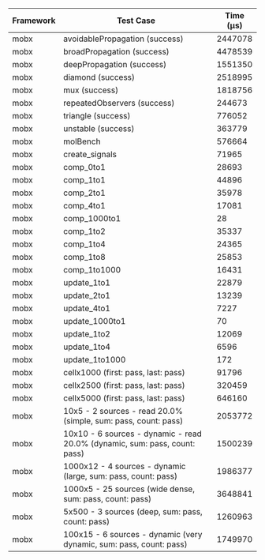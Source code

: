 | Framework | Test Case | Time (μs) |
| --- | --- | --- |
| mobx | avoidablePropagation (success) | 2447078 |
| mobx | broadPropagation (success) | 4478539 |
| mobx | deepPropagation (success) | 1551350 |
| mobx | diamond (success) | 2518995 |
| mobx | mux (success) | 1818756 |
| mobx | repeatedObservers (success) | 244673 |
| mobx | triangle (success) | 776052 |
| mobx | unstable (success) | 363779 |
| mobx | molBench | 576664 |
| mobx | create_signals | 71965 |
| mobx | comp_0to1 | 28693 |
| mobx | comp_1to1 | 44896 |
| mobx | comp_2to1 | 35978 |
| mobx | comp_4to1 | 17081 |
| mobx | comp_1000to1 | 28 |
| mobx | comp_1to2 | 35337 |
| mobx | comp_1to4 | 24365 |
| mobx | comp_1to8 | 25853 |
| mobx | comp_1to1000 | 16431 |
| mobx | update_1to1 | 22879 |
| mobx | update_2to1 | 13239 |
| mobx | update_4to1 | 7227 |
| mobx | update_1000to1 | 70 |
| mobx | update_1to2 | 12069 |
| mobx | update_1to4 | 6596 |
| mobx | update_1to1000 | 172 |
| mobx | cellx1000 (first: pass, last: pass) | 91796 |
| mobx | cellx2500 (first: pass, last: pass) | 320459 |
| mobx | cellx5000 (first: pass, last: pass) | 646160 |
| mobx | 10x5 - 2 sources - read 20.0% (simple, sum: pass, count: pass) | 2053772 |
| mobx | 10x10 - 6 sources - dynamic - read 20.0% (dynamic, sum: pass, count: pass) | 1500239 |
| mobx | 1000x12 - 4 sources - dynamic (large, sum: pass, count: pass) | 1986377 |
| mobx | 1000x5 - 25 sources (wide dense, sum: pass, count: pass) | 3648841 |
| mobx | 5x500 - 3 sources (deep, sum: pass, count: pass) | 1260963 |
| mobx | 100x15 - 6 sources - dynamic (very dynamic, sum: pass, count: pass) | 1749970 |
